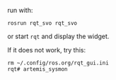 run with:

    rosrun rqt_svo rqt_svo

or start `rqt` and display the widget.

If it does not work, try this:

    rm ~/.config/ros.org/rqt_gui.ini
    rqt# artemis_sysmon
